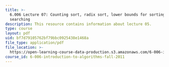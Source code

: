 ```yaml
---
title: >-
  6.006 Lecture 07: Counting sort, radix sort, lower bounds for sorting and
  searching
description: This resource contains information about lecture 05.
type: course
layout: pdf
uid: bf7d79105762bf79bbc0925438e1468a
file_type: application/pdf
file_location: >-
  https://open-learning-course-data-production.s3.amazonaws.com/6-006-introduction-to-algorithms-fall-2011/bf7d79105762bf79bbc0925438e1468a_MIT6_006F11_lec07.pdf
course_id: 6-006-introduction-to-algorithms-fall-2011
---
```

